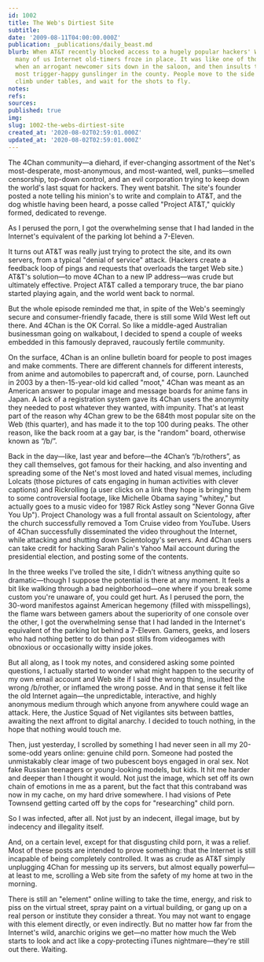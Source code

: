 ```yaml
---
id: 1002
title: The Web's Dirtiest Site
subtitle: 
date: '2009-08-11T04:00:00.000Z'
publication: _publications/daily_beast.md
blurb: When AT&T recently blocked access to a hugely popular hackers' Web site, 4chan.org,
  many of us Internet old-timers froze in place. It was like one of those bad Westerns,
  when an arrogant newcomer sits down in the saloon, and then insults the baddest,
  most trigger-happy gunslinger in the county. People move to the side of the room,
  climb under tables, and wait for the shots to fly.
notes: 
refs: 
sources: 
published: true
img: 
slug: 1002-the-webs-dirtiest-site
created_at: '2020-08-02T02:59:01.000Z'
updated_at: '2020-08-02T02:59:01.000Z'
---
```

The 4Chan community—a diehard, if ever-changing assortment of the Net's most-desperate, most-anonymous, and most-wanted, well, punks—smelled censorship, top-down control, and an evil corporation trying to keep down the world's last squat for hackers. They went batshit. The site's founder posted a note telling his minion's to write and complain to AT&T, and the dog whistle having been heard, a posse called "Project AT&T," quickly formed, dedicated to revenge.

As I perused the porn, I got the overwhelming sense that I had landed in the Internet's equivalent of the parking lot behind a 7-Eleven.

It turns out AT&T was really just trying to protect the site, and its own servers, from a typical "denial of service" attack. (Hackers create a feedback loop of pings and requests that overloads the target Web site.) AT&T's solution—to move 4Chan to a new IP address—was crude but ultimately effective. Project AT&T called a temporary truce, the bar piano started playing again, and the world went back to normal.

But the whole episode reminded me that, in spite of the Web's seemingly secure and consumer-friendly facade, there is still some Wild West left out there. And 4Chan is the OK Corral. So like a middle-aged Australian businessman going on walkabout, I decided to spend a couple of weeks embedded in this famously depraved, raucously fertile community.

On the surface, 4Chan is an online bulletin board for people to post images and make comments. There are different channels for different interests, from anime and automobiles to papercraft and, of course, porn. Launched in 2003 by a then-15-year-old kid called "moot," 4Chan was meant as an American answer to popular image and message boards for anime fans in Japan. A lack of a registration system gave its 4Chan users the anonymity they needed to post whatever they wanted, with impunity. That's at least part of the reason why 4Chan grew to be the 684th most popular site on the Web (this quarter), and has made it to the top 100 during peaks. The other reason, like the back room at a gay bar, is the "random" board, otherwise known as “/b/”.

Back in the day—like, last year and before—the 4Chan’s “/b/rothers”, as they call themselves, got famous for their hacking, and also inventing and spreading some of the Net's most loved and hated visual memes, including Lolcats (those pictures of cats engaging in human activities with clever captions) and Rickrolling (a user clicks on a link they hope is bringing them to some controversial footage, like Michelle Obama saying "whitey," but actually goes to a music video for 1987 Rick Astley song "Never Gonna Give You Up"). Project Chanology was a full frontal assault on Scientology, after the church successfully removed a Tom Cruise video from YouTube. Users of 4Chan successfully disseminated the video throughout the Internet, while attacking and shutting down Scientology's servers. And 4Chan users can take credit for hacking Sarah Palin's Yahoo Mail account during the presidential election, and posting some of the contents.

In the three weeks I've trolled the site, I didn’t witness anything quite so dramatic—though I suppose the potential is there at any moment. It feels a bit like walking through a bad neighborhood—one where if you break some custom you're unaware of, you could get hurt. As I perused the porn, the 30-word manifestos against American hegemony (filled with misspellings), the flame wars between gamers about the superiority of one console over the other, I got the overwhelming sense that I had landed in the Internet's equivalent of the parking lot behind a 7-Eleven. Gamers, geeks, and losers who had nothing better to do than post stills from videogames with obnoxious or occasionally witty inside jokes.

But all along, as I took my notes, and considered asking some pointed questions, I actually started to wonder what might happen to the security of my own email account and Web site if I said the wrong thing, insulted the wrong /b/rother, or inflamed the wrong posse. And in that sense it felt like the old Internet again—the unpredictable, interactive, and highly anonymous medium through which anyone from anywhere could wage an attack. Here, the Justice Squad of Net vigilantes sits between battles, awaiting the next affront to digital anarchy. I decided to touch nothing, in the hope that nothing would touch me.

Then, just yesterday, I scrolled by something I had never seen in all my 20-some-odd years online: genuine child porn. Someone had posted the unmistakably clear image of two pubescent boys engaged in oral sex. Not fake Russian teenagers or young-looking models, but kids. It hit me harder and deeper than I thought it would. Not just the image, which set off its own chain of emotions in me as a parent, but the fact that this contraband was now in my cache, on my hard drive somewhere. I had visions of Pete Townsend getting carted off by the cops for "researching" child porn.

So I was infected, after all. Not just by an indecent, illegal image, but by indecency and illegality itself.

And, on a certain level, except for that disgusting child porn, it was a relief. Most of these posts are intended to prove something: that the Internet is still incapable of being completely controlled. It was as crude as AT&T simply unplugging 4Chan for messing up its servers, but almost equally powerful—at least to me, scrolling a Web site from the safety of my home at two in the morning.

There is still an "element" online willing to take the time, energy, and risk to piss on the virtual street, spray paint on a virtual building, or gang up on a real person or institute they consider a threat. You may not want to engage with this element directly, or even indirectly. But no matter how far from the Internet's wild, anarchic origins we get—no matter how much the Web starts to look and act like a copy-protecting iTunes nightmare—they're still out there. Waiting.
